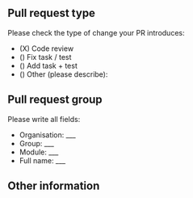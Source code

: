 <!-- Please use templates for title:
 for code review: ${organization} / ${group} / ${deadline} / ${your title}
 for other PR: ${organization} / ${group} / ${your title} -->
 
## Pull request type
<!-- Please submit ONLY single type pull requests (use symbol 'X') --> 

Please check the type of change your PR introduces:
- (X) Code review
- () Fix task / test
- () Add task + test
- () Other (please describe): 

## Pull request group
<!-- Please write all fields for PR -->

Please write all fields:
- Organisation: ___
- Group: ___
- Module: ___
- Full name: ___

## Other information
<!-- Any other information that is important to this PR such -->